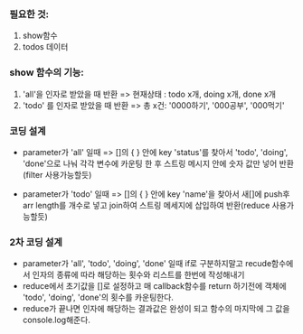 ### 필요한 것:
1. show함수
2. todos 데이터

### show 함수의 기능:
1. 'all'을 인자로 받았을 때
반환 => 현재상태 : todo x개, doing x개, done x개
2. 'todo' 를 인자로 받았을 때
반환 => 총 x건: '0000하기', '000공부', '000먹기'

### 코딩 설계
- parameter가 'all' 일때
    => []의 { } 안에 key 'status'를 찾아서 'todo', 'doing', 'done'으로 나눠 각각 변수에 카운팅 한 후 스트링 메시지 안에 숫자 값만 넣어 반환(filter 사용가능할듯)

- parameter가 'todo' 일때
    => []의 { } 안에 key 'name'을 찾아서 새[]에 push후 arr length를 개수로 넣고 join하여 스트링 메세지에 삽입하여 반환(reduce 사용가능할듯)


### 2차 코딩 설계
 - parameter가 'all', 'todo', 'doing', 'done' 일때 if로 구분하지말고 recude함수에서 인자의 종류에 따라 해당하는 횟수와 리스트를 한번에 작성해내기
 - reduce에서 초기값을 []로 설정하고 매 callback함수를 return 하기전에 객체에 'todo', 'doing', 'done'의 횟수를 카운팅한다.
 - reduce가 끝나면 인자에 해당하는 결과값은 완성이 되고 함수의 마지막에 그 값을 console.log해준다. 

